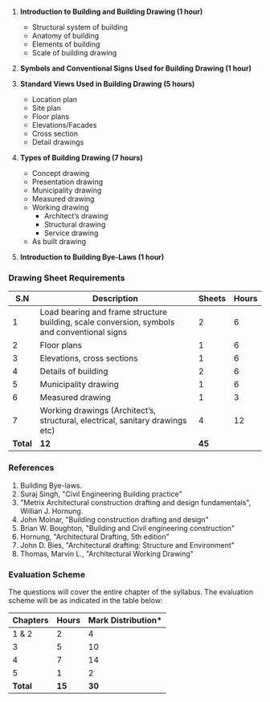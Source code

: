 1. **Introduction to Building and Building Drawing (1 hour)**
    * Structural system of building
    * Anatomy of building
    * Elements of building
    * Scale of building drawing

2. **Symbols and Conventional Signs Used for Building Drawing (1 hour)**

3. **Standard Views Used in Building Drawing (5 hours)**
    * Location plan
    * Site plan
    * Floor plans
    * Elevations/Facades
    * Cross section
    * Detail drawings

4. **Types of Building Drawing (7 hours)**
    * Concept drawing
    * Presentation drawing
    * Municipality drawing
    * Measured drawing
    * Working drawing
        * Architect’s drawing
        * Structural drawing
        * Service drawing
    * As built drawing 

5. **Introduction to Building Bye-Laws (1 hour)**

### Drawing Sheet Requirements

| S.N       | Description                                                                                 | Sheets | Hours |
| --------- | ------------------------------------------------------------------------------------------- | ------ | ----- |
| 1         | Load bearing and frame structure building, scale conversion, symbols and conventional signs | 2      | 6     |
| 2         | Floor plans                                                                                 | 1      | 6     |
| 3         | Elevations, cross sections                                                                  | 1      | 6     |
| 4         | Details of building                                                                         | 2      | 6     |
| 5         | Municipality drawing                                                                        | 1      | 6     |
| 6         | Measured drawing                                                                            | 1      | 3     |
| 7         | Working drawings (Architect’s, structural, electrical, sanitary drawings etc)               | 4      | 12    |
| **Total** | **12**                                                                                      | **45** |

### References

1. Building Bye-laws.
2. Suraj Singh, "Civil Engineering Building practice"
3. "Metrix Architectural construction drafting and design fundamentals", Willian J. Hornung.
4. John Molnar, "Building construction drafting and design"
5. Brian W. Boughton, "Building and Civil engineering construction"
6. Hornung, "Architectural Drafting, 5th edition"
7. John D. Bies, "Architectural drafting: Structure and Environment"
8. Thomas, Marvin L., "Architectural Working Drawing"

### Evaluation Scheme

The questions will cover the entire chapter of the syllabus. The evaluation scheme will be as indicated in the table below:

| Chapters  | Hours  | Mark Distribution* |
| --------- | ------ | ------------------ |
| 1 & 2     | 2      | 4                  |
| 3         | 5      | 10                 |
| 4         | 7      | 14                 |
| 5         | 1      | 2                  |
| **Total** | **15** | **30**             |
